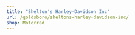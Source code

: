 ```yaml
---
title: "Shelton's Harley-Davidson Inc"
url: /goldsboro/sheltons-harley-davidson-inc/
shop: Motorrad
---
```

